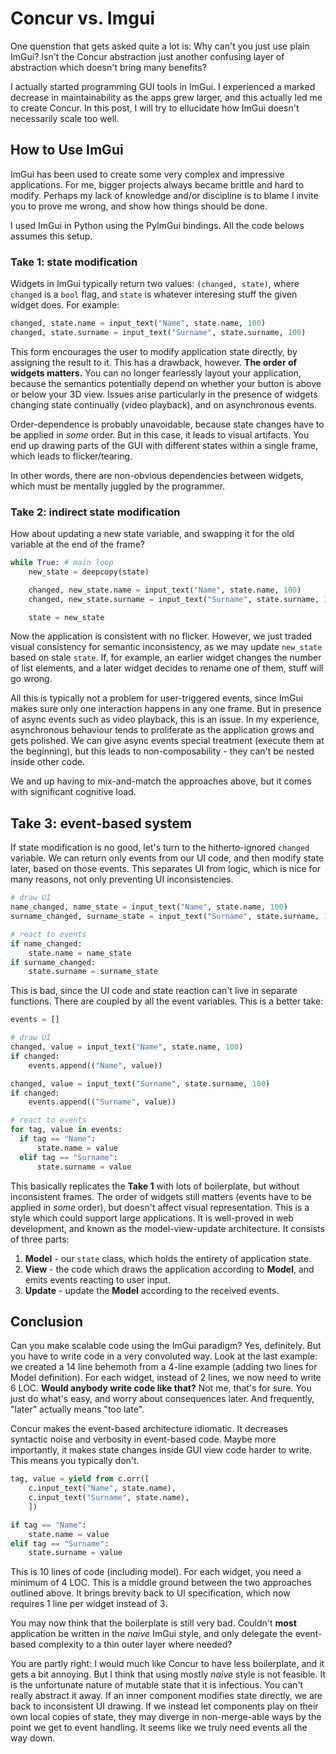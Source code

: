 
# Concur vs. Imgui

One quenstion that gets asked quite a lot is: Why can't you just use plain ImGui? Isn't the Concur abstraction just
another confusing layer of abstraction which doesn't bring many benefits?

I actually started programming GUI tools in ImGui. I experienced a marked decrease in maintainability as the apps grew
larger, and this actually led me to create Concur. In this post, I will try to ellucidate how ImGui doesn't necessarily
scale too well.

## How to Use ImGui

ImGui has been used to create some very complex and impressive applications. For me, bigger projects always became
brittle and hard to modify. Perhaps my lack of knowledge and/or discipline is to blame I invite you to prove me wrong,
and show how things should be done.

I used ImGui in Python using the PyImGui bindings. All the code belows assumes this setup.

### Take 1: state modification

Widgets in ImGui typically return two values: `(changed, state)`, where `changed` is a `bool` flag, and `state` is whatever interesing stuff the given widget does. For example:

```python
changed, state.name = input_text("Name", state.name, 100)
changed, state.surname = input_text("Surname", state.surname, 100)
```

This form encourages the user to modify application state directly, by assigning the result to it. This has a drawback, however. **The order of widgets matters.** You can no longer fearlessly layout your application, because the semantics potentially depend on whether your button is above or below your 3D view. Issues arise particularly in the presence of widgets changing state continually (video playback), and on asynchronous events.

Order-dependence is probably unavoidable, because state changes have to be applied in *some* order. But in this case, it leads to visual artifacts. You end up drawing parts of the GUI with different states within a single frame, which leads to flicker/tearing.

In other words, there are non-obvious dependencies between widgets, which must be mentally juggled by the programmer.

### Take 2: indirect state modification

How about updating a new state variable, and swapping it for the old variable at the end of the frame?

```python
while True: # main loop
    new_state = deepcopy(state)

    changed, new_state.name = input_text("Name", state.name, 100)
    changed, new_state.surname = input_text("Surname", state.surname, 100)

    state = new_state
```

Now the application is consistent with no flicker. However, we just traded visual consistency for semantic inconsistency, as we may update `new_state` based on stale `state`. If, for example, an earlier widget changes the number of list elements, and a later widget decides to rename one of them, stuff will go wrong.

All this is typically not a problem for user-triggered events, since ImGui makes sure only one interaction happens in any one frame. But in presence of async events such as video playback, this is an issue. In my experience, asynchronous behaviour tends to proliferate as the application grows and gets polished. We can give async events special treatment (execute them at the beginning), but this leads to non-composability - they can't be nested inside other code.

We and up having to mix-and-match the approaches above, but it comes with significant cognitive load.

## Take 3: event-based system

If state modification is no good, let's turn to the hitherto-ignored `changed` variable. We can return only events from our UI code, and then modify state later, based on those events. This separates UI from logic, which is nice for many reasons, not only preventing UI inconsistencies.

```python
# draw UI
name_changed, name_state = input_text("Name", state.name, 100)
surname_changed, surname_state = input_text("Surname", state.surname, 100)

# react to events
if name_changed:
    state.name = name_state
if surname_changed:
    state.surname = surname_state
```

This is bad, since the UI code and state reaction can't live in separate functions. There are coupled by all the event variables. This is a better take:

```python
events = []

# draw UI
changed, value = input_text("Name", state.name, 100)
if changed:
    events.append(("Name", value))

changed, value = input_text("Surname", state.surname, 100)
if changed:
    events.append(("Surname", value))

# react to events
for tag, value in events:
  if tag == "Name":
      state.name = value
  elif tag == "Surname":
      state.surname = value
```

This basically replicates the **Take 1** with lots of boilerplate, but without inconsistent frames. The order of widgets still matters (events have to be applied in *some* order), but doesn't affect visual representation. This is a style which could support large applications. It is well-proved in web development, and known as the model-view-update architecture. It consists of three parts:

1. **Model** - our `state` class, which holds the entirety of application state.
2. **View** - the code which draws the application according to **Model**, and emits events reacting to user input.
3. **Update** - update the **Model** according to the received events.

## Conclusion

Can you make scalable code using the ImGui paradigm? Yes, definitely. But you have to write code in a very convoluted way. Look at the last example: we created a 14 line behemoth from a 4-line example (adding two lines for Model definition). For each widget, instead of 2 lines, we now need to write 6 LOC. **Would anybody write code like that?** Not me, that's for sure. You just do what's easy, and worry about consequences later. And frequently, "later" actually means "too late".

Concur makes the event-based architecture idiomatic. It decreases syntactic noise and verbosity in event-based code. Maybe more importantly, it makes state changes inside GUI view code harder to write. This means you typically don't.

```python
tag, value = yield from c.orr([
    c.input_text("Name", state.name),
    c.input_text("Surname", state.name),
    ])

if tag == "Name":
    state.name = value
elif tag == "Surname":
    state.surname = value
```

This is 10 lines of code (including model). For each widget, you need a minimum of 4 LOC. This is a middle ground between the two approaches outlined above. It brings brevity back to UI specification, which now requires 1 line per widget instead of 3.

You may now think that the boilerplate is still very bad. Couldn't **most** application be written in the *naive* ImGui style, and only delegate the event-based complexity to a thin outer layer where needed?

You are partly right: I would much like Concur to have less boilerplate, and it gets a bit annoying. But I think that using mostly *naive* style is not feasible. It is the unfortunate nature of mutable state that it is infectious. You can't really abstract it away. If an inner component modifies state directly, we are back to inconsistent UI drawing. If we instead let components play on their own local copies of state, they may diverge in non-merge-able ways by the point we get to event handling. It seems like we truly need events all the way down.

<!--
This may actually be a good approach, which I haven't fully explored yet. It basically combines all three **Takes** above:

* Write the non-complicated UI components in the direct **Take 1** style,
* Abstract away their changes to state by `deepcopy`-ing a local copy of state in **Take 2** style,
* Apply the changes to the global state using a **Take 3** evented style.
-->
